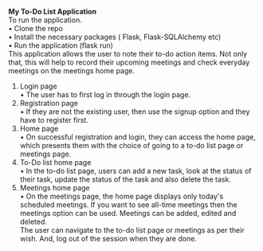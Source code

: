 **My To-Do List Application<br />**
To run the application. <br />
• Clone the repo<br />
•	Install the necessary packages ( Flask, Flask-SQLAlchemy etc)<br />
•	Run the application (flask run)<br />
This application allows the user to note their to-do action items. Not only that, this will help to record their upcoming meetings and check everyday meetings on the meetings home page.<br />
1. Login page<br />
•	 The user has to first log in through the login page.<br />
2. Registration page<br />
•	If they are not the existing user, then use the signup option and they have to register first.<br />
3. Home page<br />
•	On successful registration and login, they can access the home page, which presents them with the choice of going to a to-do list page or meetings page.<br />
4. To-Do list home page<br />
•	 In the to-do list page, users can add a new task, look at the status of their task, update the status of the task and also delete the task.<br />
5. Meetings home page<br />
•	On the meetings page, the home page displays only today's scheduled meetings. If you want to see all-time meetings then the meetings option can be used. Meetings can be added, edited and deleted.<br />
The user can navigate to the to-do list page or meetings as per their wish. And, log out of the session when they are done.
